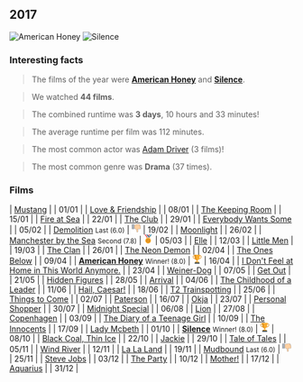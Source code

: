 ## 2017

![American Honey](https://media1.fdncms.com/chicago/imager/u/magnum/23812096/american_honey-1.jpg)
![Silence](https://cdn-images-1.medium.com/max/2000/1*4Jt11h37TWniUBPJCrWgKQ.jpeg)

### Interesting facts

> The films of the year were [**American Honey**](http://www.imdb.com/title/tt3721936/) and [**Silence**](http://www.imdb.com/title/tt0490215/).

> We watched **44 films**.

> The combined runtime was **3 days**, 10 hours and 33 minutes!

> The average runtime per film was 112 minutes.

> The most common actor was [Adam Driver](http://www.imdb.com/name/nm3485845/) (3 films)!

> The most common genre was **Drama** (37 times).

### Films

| [Mustang](http://www.imdb.com/title/tt3966404/) | | 01/01 |
| [Love & Friendship](http://www.imdb.com/title/tt3068194/) | | 08/01 |
| [The Keeping Room](http://www.imdb.com/title/tt2488778/) | | 15/01 |
| [Fire at Sea](http://www.imdb.com/title/tt3652526/) | | 22/01 |
| [The Club](http://www.imdb.com/title/tt4375438/) | | 29/01 |
| [Everybody Wants Some](http://www.imdb.com/title/tt2937696/) | | 05/02 |
| [Demolition](http://www.imdb.com/title/tt1172049/) <small>Last (6.0)</small> | ![Last](images/last.png) | 19/02 |
| [Moonlight](http://www.imdb.com/title/tt4975722/) | | 26/02 |
| [Manchester by the Sea](http://www.imdb.com/title/tt4034228/) <small>Second (7.8)</small> | ![Second](/images/second.png) | 05/03 |
| [Elle](http://www.imdb.com/title/tt3716530/) | | 12/03 |
| [Little Men](http://www.imdb.com/title/tt4919484/) | | 19/03 |
| [The Clan](http://www.imdb.com/title/tt4411504/) | | 26/01 |
| [The Neon Demon](http://www.imdb.com/title/tt1974419/) | | 02/04 |
| [The Ones Below](http://www.imdb.com/title/tt4126438/) | | 09/04 |
| [**American Honey**](http://www.imdb.com/title/tt3721936/) <small>Winner! (8.0)</small> | ![Winner!](/images/first.png) | 16/04 |
| [I Don't Feel at Home in This World Anymore.](http://www.imdb.com/title/tt5710514/) | | 23/04 |
| [Weiner-Dog](http://www.imdb.com/title/tt4144190/) | | 07/05 |
| [Get Out](http://www.imdb.com/title/tt4846340/) | | 21/05 |
| [Hidden Figures](http://www.imdb.com/title/tt4846340/) | | 28/05 |
| [Arrival](http://www.imdb.com/title/tt2543164/) | | 04/06 |
| [The Childhood of a Leader](http://www.imdb.com/title/tt2815902/) | | 11/06 |
| [Hail, Caesar!](http://www.imdb.com/title/tt0475290/) | | 18/06 |
| [T2 Trainspotting](http://www.imdb.com/title/tt2763304/) | | 25/06 |
| [Things to Come](http://www.imdb.com/title/tt4120176/) | | 02/07 |
| [Paterson](http://www.imdb.com/title/tt5247022/) | | 16/07 |
| [Okja](http://www.imdb.com/title/tt3967856/) | | 23/07 |
| [Personal Shopper](http://www.imdb.com/title/tt4714782/) | | 30/07 |
| [Midnight Special](http://www.imdb.com/title/tt2649554/) | | 06/08 |
| [Lion](http://www.imdb.com/title/tt3741834/) | | 27/08 |
| [Copenhagen](http://www.imdb.com/title/tt2459156/) | | 03/09 |
| [The Diary of a Teenage Girl](http://www.imdb.com/title/tt3172532/) | | 10/09 |
| [The Innocents](http://www.imdb.com/title/tt4370784/) | | 17/09 |
| [Lady Mcbeth](http://www.imdb.com/title/tt4291600/) | | 01/10 |
| [**Silence**](http://www.imdb.com/title/tt0490215/) <small>Winner! (8.0)</small> | ![Winner!](/images/first.png) | 08/10 |
| [Black Coal, Thin Ice](http://www.imdb.com/title/tt3469910/) | | 22/10 |
| [Jackie](http://www.imdb.com/title/tt1619029/) | | 29/10 |
| [Tale of Tales](http://www.imdb.com/title/tt3278330/) | | 05/11 |
| [Wind River](http://www.imdb.com/title/tt5362988/) | | 12/11 |
| [La La Land](http://www.imdb.com/title/tt3783958/) | | 19/11 |
| [Mudbound](http://www.imdb.com/title/tt2396589/) <small>Last (6.0)</small> | ![Last](images/last.png) | 25/11 |
| [Steve Jobs](http://www.imdb.com/title/tt2080374/) | | 03/12 |
| [The Party](http://www.imdb.com/title/tt5814592/) | | 10/12 |
| [Mother!](http://www.imdb.com/title/tt5109784/) | | 17/12 |
| [Aquarius](http://www.imdb.com/title/tt5221584/) | | 31/12 |
